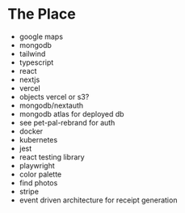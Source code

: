 # The Place
<ul>
<li>google maps</li>
<li>mongodb</li>
<li>tailwind</li>
<li>typescript</li>
<li>react</li>
<li>nextjs</li>
<li>vercel</li>
<li>objects vercel or s3?</li>
<li>mongodb/nextauth</li>
<li>mongodb atlas for deployed db</li>
<li>see pet-pal-rebrand for auth</li>
<li>docker</li>
<li>kubernetes</li>
<li>jest</li>
<li>react testing library</li>
<li>playwright</li>
<li>color palette</li>
<li>find photos</li>
<li>stripe</li>
<li>event driven architecture for receipt generation</li>
</ul>
